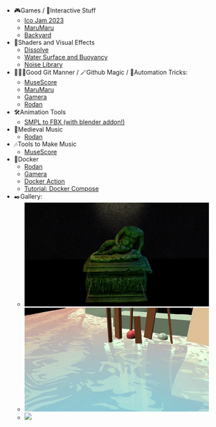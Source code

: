<!--
**softcat477/softcat477** is a ✨ _special_ ✨ repository because its `README.md` (this file) appears on your GitHub profile.

Here are some ideas to get you started:

- 🔭 I’m currently working on ...
- 🌱 I’m currently learning ...
- 👯 I’m looking to collaborate on ...
- 🤔 I’m looking for help with ...
- 💬 Ask me about ...
- 📫 How to reach me: ...
- 😄 Pronouns: ...
- ⚡ Fun fact: ...
-->

- 🎮Games / 🤖Interactive Stuff
  - [Ico Jam 2023](https://github.com/softcat477/Ico-2023)
  - [MaruMaru](https://github.com/softcat477/Balls)
  - [Backyard](https://github.com/softcat477/Backyard)
- 🌸Shaders and Visual Effects
  - [Dissolve](https://github.com/softcat477/Dissolve)
  - [Water Surface and Buoyancy](https://github.com/softcat477/Water-Surface-Shader)
  - [Noise Library](https://github.com/softcat477/ShaderGallery)
- 👨🏼‍💻Good Git Manner / 🪄Github Magic / 👾Automation Tricks:
  - [MuseScore](https://github.com/musescore/MuseScore/pulls/softcat477)
  - [MaruMaru](https://github.com/softcat477/Balls)
  - [Gamera](https://github.com/DDMAL/gamera4-rodan)
  - [Rodan](https://github.com/DDMAL/Rodan)
- 🛠Animation Tools
  - [SMPL to FBX (with blender addon!)](https://github.com/softcat477/SMPL-to-FBX)
- 🕍Medieval Music
  - [Rodan](https://github.com/DDMAL/Rodan)
- 🎶Tools to Make Music
  - [MuseScore](https://github.com/musescore/MuseScore/pulls/softcat477)
- 🐳Docker
  - [Rodan](https://github.com/DDMAL/Rodan)
  - [Gamera](https://github.com/DDMAL/gamera4-rodan)
  - [Docker Action](https://github.com/softcat477/hello-world-docker-action)
  - [Tutorial: Docker Compose](https://github.com/softcat477/Simple-Docker-Compose)
- ✒️Gallery:
  - ![](src/Dissolve.gif)
  - ![](src/Buoyancy.gif)
  - ![](src/Ico.gif)





